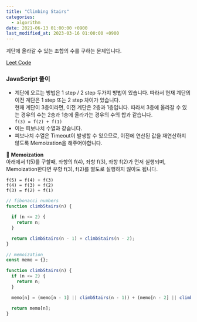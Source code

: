 ```yaml
---
title: "Climbing Stairs"
categories: 
  - algorithm
date: 2021-06-13 01:00:00 +0900
last_modified_at: 2023-03-16 01:00:00 +0900
---
```


계단에 올라갈 수 있는 조합의 수를 구하는 문제입니다.

[Leet Code](https://leetcode.com/problems/climbing-stairs)

### JavaScript 풀이
- 계단에 오르는 방법은 1 step / 2 step 두가지 방법이 있습니다. 따라서 현재 계단의 이전 계단은 1 step 또는 2 step 차이가 있습니다.  
현재 계단이 3층이라면, 이전 계단은 2층과 1층입니다. 따라서 3층에 올라갈 수 있는 경우의 수는 2층과 1층에 올라가는 경우의 수의 합과 같습니다.  
``f(3) = f(2) + f(1)`` 
- 이는 피보나치 수열과 같습니다.
- 피보나치 수열은 Timeout이 발생할 수 있으므로, 이전에 연산된 값을 재연산하지 않도록 Memoization을 해주어야합니다.

🔎 **Memoization**  
아래에서 f(5)를 구할때, 좌항의 f(4), 좌항 f(3), 좌항 f(2)가 먼저 실행되며, Memoization한다면 우항 f(3), f(2)를 별도로 실행하지 않아도 됩니다.
```
f(5) = f(4) + f(3)
f(4) = f(3) + f(2)
f(3) = f(2) + f(1)
```

``` js
// fibonacci numbers
function climbStairs(n) {

  if (n <= 2) {
    return n;
  }

  return climbStairs(n - 1) + climbStairs(n - 2);
}
```

``` js
// memoization
const memo = {};

function climbStairs(n) {
  if (n <= 2) {
    return n;
  }

  memo[n] = (memo[n - 1] || climbStairs(n - 1)) + (memo[n - 2] || climbStairs(n - 2));

  return memo[n];
}
```
